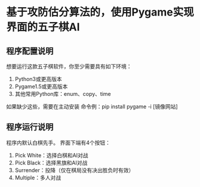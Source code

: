 # 基于攻防估分算法的，使用Pygame实现界面的五子棋AI

## 程序配置说明

想要运行这款五子棋软件，你至少需要具有如下环境：
1. Python3或更高版本
2. Pygame1.5或更高版本
3. 其他常用Python库：enum、copy、time

如果缺少这些，需要在主动安装
命令例：pip install pygame -i [镜像网站]

## 程序运行说明

程序内默认白棋先手。
界面下端有4个按钮：
1. Pick White：选择白棋和AI对战
2. Pick Black：选择黑旗和AI对战
3. Surrender：投降（仅在棋局没有决出胜负时有效）
4. Multiple：多人对战
